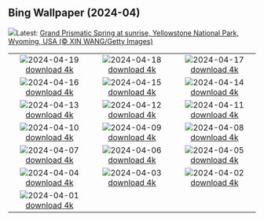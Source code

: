 ## Bing Wallpaper (2024-04)
![](https://www.bing.com/th?id=OHR.YellowstoneGeyser_EN-GB3387198827_UHD.jpg&w=1000)Latest: [Grand Prismatic Spring at sunrise, Yellowstone National Park, Wyoming, USA (© XIN WANG/Getty Images)](https://www.bing.com/th?id=OHR.YellowstoneGeyser_EN-GB3387198827_UHD.jpg)

|      |      |      |
| :----: | :----: | :----: |
|![](https://www.bing.com/th?id=OHR.OrkneyStones_EN-GB3162909571_UHD.jpg&pid=hp&w=384&h=216&rs=1&c=4)2024-04-19 [download 4k](https://www.bing.com/th?id=OHR.OrkneyStones_EN-GB3162909571_UHD.jpg)|![](https://www.bing.com/th?id=OHR.AvilaSpain_EN-GB3098487745_UHD.jpg&pid=hp&w=384&h=216&rs=1&c=4)2024-04-18 [download 4k](https://www.bing.com/th?id=OHR.AvilaSpain_EN-GB3098487745_UHD.jpg)|![](https://www.bing.com/th?id=OHR.SpringCub_EN-GB2876346932_UHD.jpg&pid=hp&w=384&h=216&rs=1&c=4)2024-04-17 [download 4k](https://www.bing.com/th?id=OHR.SpringCub_EN-GB2876346932_UHD.jpg)|
|![](https://www.bing.com/th?id=OHR.UnionSquareNYC_EN-GB2643158378_UHD.jpg&pid=hp&w=384&h=216&rs=1&c=4)2024-04-16 [download 4k](https://www.bing.com/th?id=OHR.UnionSquareNYC_EN-GB2643158378_UHD.jpg)|![](https://www.bing.com/th?id=OHR.RedBallBelgium_EN-GB2394850317_UHD.jpg&pid=hp&w=384&h=216&rs=1&c=4)2024-04-15 [download 4k](https://www.bing.com/th?id=OHR.RedBallBelgium_EN-GB2394850317_UHD.jpg)|![](https://www.bing.com/th?id=OHR.BowlingBallCali_EN-GB8164059079_UHD.jpg&pid=hp&w=384&h=216&rs=1&c=4)2024-04-14 [download 4k](https://www.bing.com/th?id=OHR.BowlingBallCali_EN-GB8164059079_UHD.jpg)|
|![](https://www.bing.com/th?id=OHR.GrandNationalDayUK_EN-GB7349486395_UHD.jpg&pid=hp&w=384&h=216&rs=1&c=4)2024-04-13 [download 4k](https://www.bing.com/th?id=OHR.GrandNationalDayUK_EN-GB7349486395_UHD.jpg)|![](https://www.bing.com/th?id=OHR.SunsetArchesNP_EN-GB5962271625_UHD.jpg&pid=hp&w=384&h=216&rs=1&c=4)2024-04-12 [download 4k](https://www.bing.com/th?id=OHR.SunsetArchesNP_EN-GB5962271625_UHD.jpg)|![](https://www.bing.com/th?id=OHR.DragonWaterfall_EN-GB5111698733_UHD.jpg&pid=hp&w=384&h=216&rs=1&c=4)2024-04-11 [download 4k](https://www.bing.com/th?id=OHR.DragonWaterfall_EN-GB5111698733_UHD.jpg)|
|![](https://www.bing.com/th?id=OHR.SpringApple_EN-GB3722989537_UHD.jpg&pid=hp&w=384&h=216&rs=1&c=4)2024-04-10 [download 4k](https://www.bing.com/th?id=OHR.SpringApple_EN-GB3722989537_UHD.jpg)|![](https://www.bing.com/th?id=OHR.SkagitValleyTulips_EN-GB3144179284_UHD.jpg&pid=hp&w=384&h=216&rs=1&c=4)2024-04-09 [download 4k](https://www.bing.com/th?id=OHR.SkagitValleyTulips_EN-GB3144179284_UHD.jpg)|![](https://www.bing.com/th?id=OHR.LlansteffanCastleWales_EN-GB2601161101_UHD.jpg&pid=hp&w=384&h=216&rs=1&c=4)2024-04-08 [download 4k](https://www.bing.com/th?id=OHR.LlansteffanCastleWales_EN-GB2601161101_UHD.jpg)|
|![](https://www.bing.com/th?id=OHR.BeaverDenali_EN-GB1771360512_UHD.jpg&pid=hp&w=384&h=216&rs=1&c=4)2024-04-07 [download 4k](https://www.bing.com/th?id=OHR.BeaverDenali_EN-GB1771360512_UHD.jpg)|![](https://www.bing.com/th?id=OHR.JapanHimeji_EN-GB1424616549_UHD.jpg&pid=hp&w=384&h=216&rs=1&c=4)2024-04-06 [download 4k](https://www.bing.com/th?id=OHR.JapanHimeji_EN-GB1424616549_UHD.jpg)|![](https://www.bing.com/th?id=OHR.BahamasSpace_EN-GB7286483322_UHD.jpg&pid=hp&w=384&h=216&rs=1&c=4)2024-04-05 [download 4k](https://www.bing.com/th?id=OHR.BahamasSpace_EN-GB7286483322_UHD.jpg)|
|![](https://www.bing.com/th?id=OHR.AntelopeBotswana_EN-GB5529352670_UHD.jpg&pid=hp&w=384&h=216&rs=1&c=4)2024-04-04 [download 4k](https://www.bing.com/th?id=OHR.AntelopeBotswana_EN-GB5529352670_UHD.jpg)|![](https://www.bing.com/th?id=OHR.NewcastleUponTyneUK_EN-GB5615473754_UHD.jpg&pid=hp&w=384&h=216&rs=1&c=4)2024-04-03 [download 4k](https://www.bing.com/th?id=OHR.NewcastleUponTyneUK_EN-GB5615473754_UHD.jpg)|![](https://www.bing.com/th?id=OHR.JutlandSpring_EN-GB1991600575_UHD.jpg&pid=hp&w=384&h=216&rs=1&c=4)2024-04-02 [download 4k](https://www.bing.com/th?id=OHR.JutlandSpring_EN-GB1991600575_UHD.jpg)|
|![](https://www.bing.com/th?id=OHR.PalazzoFarnese_EN-GB1907923067_UHD.jpg&pid=hp&w=384&h=216&rs=1&c=4)2024-04-01 [download 4k](https://www.bing.com/th?id=OHR.PalazzoFarnese_EN-GB1907923067_UHD.jpg)|